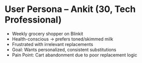 # User Persona – Ankit (30, Tech Professional)

- Weekly grocery shopper on Blinkit
- Health-conscious → prefers toned/skimmed milk
- Frustrated with irrelevant replacements
- Goal: Wants personalized, consistent substitutions
- Pain Point: Cart abandonment due to poor replacement logic

